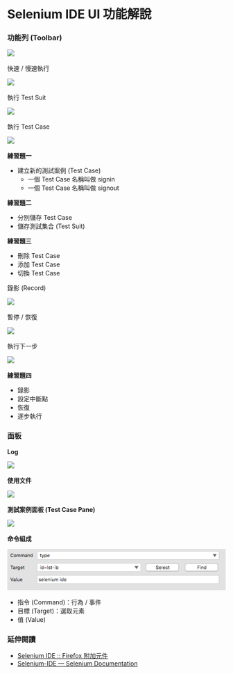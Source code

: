 # Selenium IDE UI 功能解說

### 功能列 (Toolbar)

![](http://www.seleniumhq.org/docs/_images/chapt3_img06_IDE_features.png)

快速 / 慢速執行

![](http://www.seleniumhq.org/docs/_images/chapt3_img07_Speed_Control.png)

執行 Test Suit

![](http://www.seleniumhq.org/docs/_images/chapt3_img08_Run_All.png)

執行 Test Case

![](http://www.seleniumhq.org/docs/_images/chapt3_img09_Run.png)

**練習題一**

* 建立新的測試案例 (Test Case)
  * 一個 Test Case 名稱叫做 signin
  * 一個 Test Case 名稱叫做 signout

**練習題二**

* 分別儲存 Test Case
* 儲存測試集合 (Test Suit)

**練習題三**

* 刪除 Test Case
* 添加 Test Case
* 切換 Test Case

錄影 (Record)

![](http://www.seleniumhq.org/docs/_images/chapt3_img15_Record.png)

暫停 / 恢復

![](http://www.seleniumhq.org/docs/_images/chapt3_img10_Pause.png)

執行下一步

![](http://www.seleniumhq.org/docs/_images/chapt3_img12_Step.png)

**練習題四**

* 錄影
* 設定中斷點
* 恢復
* 逐步執行

### 面板

**Log**

![](http://www.seleniumhq.org/docs/_images/chapt3_img18_Bottom_Box.png)

**使用文件**

![](http://www.seleniumhq.org/docs/_images/chapt3_img19_Bottom_Box_Ref.png)

**測試案例面板 (Test Case Pane)**

![](http://www.seleniumhq.org/docs/_images/chapt3_img16_Table_Format.png)

**命令組成**

![](assets/commend.png)

* 指令 (Command)：行為 / 事件
* 目標 (Target)：選取元素
* 值 (Value)

### 延伸閱讀

* [Selenium IDE :: Firefox 附加元件](https://addons.mozilla.org/zh-TW/firefox/addon/selenium-ide/)
* [Selenium-IDE — Selenium Documentation](http://docs.seleniumhq.org/docs/02_selenium_ide.jsp)
